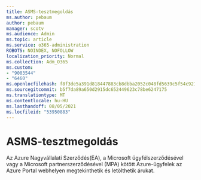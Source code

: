 ```yaml
---
title: ASMS-tesztmegoldás
ms.author: pebaum
author: pebaum
manager: scotv
ms.audience: Admin
ms.topic: article
ms.service: o365-administration
ROBOTS: NOINDEX, NOFOLLOW
localization_priority: Normal
ms.collection: Adm_O365
ms.custom:
- "9003544"
- "6460"
ms.openlocfilehash: f8f3de5a391d818447883cb8dbba2052c048fd5639c5f54c921ef5247dc6d6a1
ms.sourcegitcommit: b5f7da89a650d2915dc652449623c78be6247175
ms.translationtype: MT
ms.contentlocale: hu-HU
ms.lasthandoff: 08/05/2021
ms.locfileid: "53950883"
---
```

# <a name="asms-test-solution"></a>ASMS-tesztmegoldás

Az Azure Nagyvállalati Szerződés(EA), a Microsoft ügyfélszerződésével vagy a Microsoft partnerszerződésével (MPA) kötött Azure-ügyfelek az Azure Portal webhelyen megtekinthetik és letölthetik árukat.
